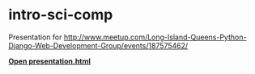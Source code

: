 intro-sci-comp
==============

Presentation for http://www.meetup.com/Long-Island-Queens-Python-Django-Web-Development-Group/events/187575462/

[**Open presentation.html**](http://htmlpreview.github.io/?https://raw.githubusercontent.com/davydany/intro-sci-comp/master/presentation.html)
